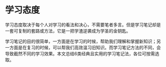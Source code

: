# 学习态度

学习态度取决于每个人对学习的看法和决心，不需要笔者多言。但是学习笔记却是一套可复制的套路或方法，它是一把学渣逆袭成为学圣的金钥匙。

学习笔记的目的很简单，一方面是在学习的时候，帮助我们理解和掌握新知识；另一方面是在复习的时候，可以帮我们高效温习旧知识。而学习笔记方法的不同，会导致截然不同的学习效果。本文总结6类经典且实用的学习笔记法，各位可按需选取。
